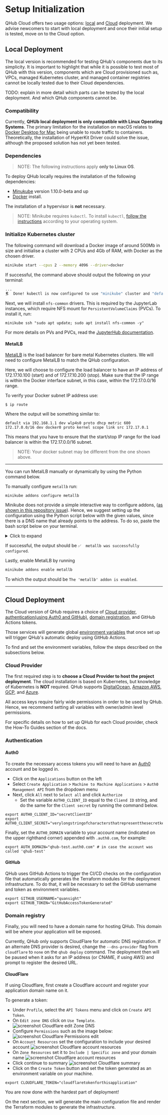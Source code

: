# Setup Initialization

QHub Cloud offers two usage options: [local](#local-deployment) and [Cloud](#cloud-deployment) deployment.
We advise newcomers to start with local deployment and once their initial setup is tested, move on to the Cloud option.

## Local Deployment
The local version is recommended for testing QHub's components due to its simplicity. It is important to highlight that 
while it is possible to test most of QHub with this version, components which are Cloud provisioned such as, 
VPCs, managed Kubernetes cluster, and managed container registries cannot be locally tested due to their Cloud dependencies.

TODO: explain in more detail which parts can be tested by the local deployment. And which QHub components cannot be.  

### Compatibility
Currently, **QHUb local deployment is only compatible with Linux Operating Systems**. The primary limitation for the 
installation on macOS relates to [Docker Desktop for Mac](https://docs.docker.com/docker-for-mac/networking/#known-limitations-use-cases-and-workarounds)
being unable to route traffic to containers.
Theoretically, the installation of HyperKit Driver could solve the issue, although the proposed solution has not yet been tested.

### Dependencies

> NOTE: The following instructions apply **only to Linux OS**.

To deploy QHub locally requires the installation of the following dependencies:
+ [Minukube](https://v1-18.docs.kubernetes.io/docs/tasks/tools/install-minikube/) version 1.10.0-beta and up
+ [Docker](https://docs.docker.com/engine/install/) install.
  
The installation of a hypervisor is **not** necessary.

> NOTE: Minikube requires `kubectl`. To install `kubectl`, 
> [follow the instructions](https://v1-18.docs.kubernetes.io/docs/tasks/tools/install-kubectl/) according to your operating system.

### Initialize Kubernetes cluster

The following command will download a Docker image of around 500Mb in size and initialise a cluster with 2 CPUs and 4Gb
of RAM, with Docker as the chosen driver.

```bash
minikube start --cpus 2 --memory 4096 --driver=docker
```
If successful, the command above should output the following on your terminal:
```bash
...
🏄  Done! kubectl is now configured to use "minikube" cluster and "default" namespace by default
```

Next, we will install `nfs-common` drivers. This is required by the JupyterLab instances, which require NFS mount for 
`PersistentVolumeClaims` (PVCs). To install it, run:

```shell
minikube ssh "sudo apt update; sudo apt install nfs-common -y"
```
For more details on PVs and PVCs, read the [JupyterHub documentation](https://zero-to-jupyterhub.readthedocs.io/en/latest/jupyterhub/customizing/user-storage.html).

#### MetalLB

[MetalLB](https://metallb.universe.tf/) is the load balancer for bare metal Kubernetes clusters. We will need to configure
MetalLB to match the QHub configuration. 

Here, we will choose to configure the load balancer to have an IP address of 172.17.10.100 (start) and of 172.17.10.200 (stop). 
Make sure that the IP range is within the Docker interface subnet, in this case, within the 172.17.0.0/16 range.
 
To verify your Docker subnet IP address use:
```shell
$ ip route
```
Where the output will be something similar to:
```shell
default via 192.168.1.1 dev wlp4s0 proto dhcp metric 600 
172.17.0.0/16 dev docker0 proto kernel scope link src 172.17.0.1 
```
This means that you have to ensure that the start/stop IP range for the load balancer is within the 172.17.0.0/16 subnet.
> NOTE: Your docker subnet may be different from the one shown above.

---

You can run MetalLB manually or dynamically by using the Python command below.

To manually configure `metallb` run:

```shell
minikube addons configure metallb
```

Minikube does not provide a simple interactive way to configure addons, 
([as shown in this repository issue](https://github.com/kubernetes/minikube/issues/8283)). Hence, we suggest setting up 
the configuration using the Python script below with the given values, since there is a DNS name that already points to 
the address. To do so, paste the bash script below on your terminal.

<details><summary>Click to expand</summary>

```bash
python <<EOF
import json
import os

filename = os.path.expanduser('~/.minikube/profiles/minikube/config.json')
with open(filename) as f:
     data = json.load(f)

data['KubernetesConfig']['LoadBalancerStartIP'] = '172.17.10.100'
data['KubernetesConfig']['LoadBalancerEndIP'] = '172.17.10.200'

with open(filename, 'w') as f:
     json.dump(data, f)
EOF
```
</details>

If successful, the output should be `✅  metallb was successfully configured`.

Lastly, enable MetalLB by running
```bash
minikube addons enable metallb
```
To which the output should be `The 'metallb' addon is enabled`.

---

## Cloud Deployment
The Cloud version of QHub requires a choice of [Cloud provider](#cloud-provider), 
[authentication(using Auth0 and GitHub)](#authentication), [domain registration](#domain-registry), and GitHub Actions tokens.

Those services will generate global [environment variables](https://linuxize.com/post/how-to-set-and-list-environment-variables-in-linux/)
that once set up will trigger QHub's automatic deploy using GitHub Actions.


To find and set the environment variables, follow the steps described on the subsections below.

### Cloud Provider
The first required step is to **choose a Cloud Provider to host the project deployment**. The cloud installation is based
on Kubernetes, but knowledge of Kubernetes is **NOT** required. QHub supports [DigitalOcean](https://www.digitalocean.com/),
[Amazon AWS](https://aws.amazon.com/), [GCP](https://cloud.google.com/), and [Azure](https://azure.microsoft.com/en-gb/).

All access keys require fairly wide permissions in order to be used by QHub. Hence, we recommend setting all variables
with owner/admin level permissions.

For specific details on how to set up QHub for each Cloud provider, check the How-To Guides section of the docs.


### Authentication
#### Auth0
To create the necessary access tokens you will need to have an [Auth0](https://auth0.com/) account and be logged in.
- Click on the `Applications` button on the left
- Select `Create Application` > `Machine to Machine Applications` > `Auth0 Management API` from the dropdown menu
- Next, click `All` next to `Select all` and click `Authorize`
  - Set the variable `AUTH0_CLIENT_ID` equal to the `Cliend ID` string, and do the same for the `Client secret` by running the command below.
  
```shell
export AUTH0_CLIENT_ID="secretClientID"
export AUTH0_CLIENT_SECRET="verylongstringofcharactersthatrepresentthesecretkey"
```
Finally, set the `AUTH0_DOMAIN` variable to your account name (indicated on the upper righthand corner) appended with 
`.auth0.com`, for example:
```shell
export AUTH_DOMAIN="qhub-test.auth0.com" # in case the account was called 'qhub-test'
```

#### GitHub 
QHub uses GitHub Actions to trigger the CI/CD checks on the configuration file that automatically generates
the Terraform modules for the deployment infrastructure. To do that, it will be necessary to set the GitHub username and
token as environment variables.
```shell
export GITHUB_USERNAME="quansight"
export GITHUB_TOKEN="GitHubAccessTokenGenerated"
```
### Domain registry
Finally, you will need to have a domain name for hosting QHub. This domain will be where your application will be exposed.

Currently, QHub only supports CloudFlare for automatic DNS registration. If an alternate DNS provider is desired, 
change the `--dns-provider` flag from `cloudflare` to `none` on the `qhub deploy` command. The deployment then will be 
paused when it asks for an IP address (or CNAME, if using AWS) and prompt to register the desired URL.

#### CloudFlare
If using Cloudflare, first create a Cloudflare account and register your application domain name on it.

To generate a token:
- Under `Profile`, select the `API Tokens` menu and click on `Create API Token`.
- On `Edit zone DNS` click on `Use Template`.
![screenshot Cloudflare edit Zone DNS](../meta_images/cloudflare_auth_1.png)
- Configure `Permissions` such as the image below:
![screenshot Cloudflare Permissions edit](../meta_images/cloudflare_permissions_2.1.1.png)
- On `Account Resources` set the configuration to include your desired account
![screenshot Cloudflare account resources](../meta_images/cloudflare_account_resources_scr.png)  
- On `Zone Resources` set it to `Include | Specific zone` and your domain name
![screenshot Cloudflare account resources](../meta_images/cloudflare_zone_resources.png)
- Click continue to summary
![screenshot Cloudflare summary](../meta_images/cloudflare_summary.png)  
- Click on the `Create Token` button and set the token generated as an environment variable on your machine.
```shell
export CLOUDFLARE_TOKEN="cloudflaretokenforthisapplication"

```

You are now done with the hardest part of deployment!

On the next section, we will generate the main configuration file and render the Terraform modules to generate the infrastructure.
